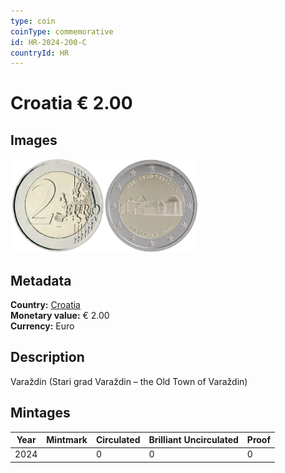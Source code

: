 ```yaml
---
type: coin
coinType: commemorative
id: HR-2024-200-C
countryId: HR
---
```


# Croatia € 2.00

## Images

<img src="../../Images/common-2007-200.webp" height="150" alt="Front image"><img src="Images/HR-2024-200.webp" height="150" alt="Back image">

## Metadata

**Country:** [Croatia](../../Countries/Croatia/index.md)\
**Monetary value:** € 2.00\
**Currency:** Euro

## Description
Varaždin (Stari grad Varaždin – the Old Town of Varaždin)

## Mintages

| Year | Mintmark | Circulated | Brilliant Uncirculated | Proof |
| ---- | -------- | ---------- | ---------------------- | ----- |
| 2024 | | 0 | 0 | 0 |
